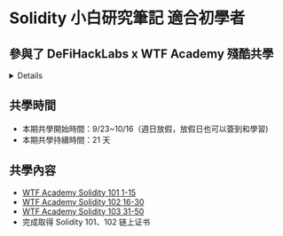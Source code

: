 # Solidity 小白研究筆記 適合初學者

## 參與了 DeFiHackLabs x WTF Academy 殘酷共學
<details>

- [WTF Websit 網址](https://www.wtf.academy/courses)
- 使用HackMD當作筆記並進行學習

</details>

## 共學時間

- 本期共學開始時間：9/23~10/16（週日放假，放假日也可以簽到和學習)
- 本期共學持續時間：21 天

## 共學內容
- [WTF Academy Solidity 101 1-15](https://github.com/AmazingAng/WTF-Solidity)
- [WTF Academy Solidity 102 16-30](https://github.com/AmazingAng/WTF-Solidity)
- [WTF Academy Solidity 103 31-50](https://github.com/AmazingAng/WTF-Solidity)
- 完成取得 Solidity 101、102 链上证书
